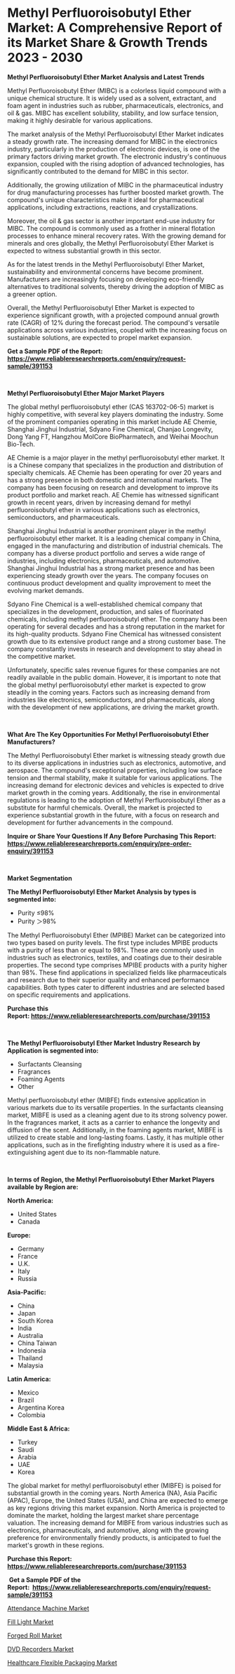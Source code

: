 <p><h1>Methyl Perfluoroisobutyl Ether Market: A Comprehensive Report of its Market Share & Growth Trends 2023 - 2030</h1></p><p><strong>Methyl Perfluoroisobutyl Ether Market Analysis and Latest Trends</strong></p>
<p><p>Methyl Perfluoroisobutyl Ether (MIBC) is a colorless liquid compound with a unique chemical structure. It is widely used as a solvent, extractant, and foam agent in industries such as rubber, pharmaceuticals, electronics, and oil & gas. MIBC has excellent solubility, stability, and low surface tension, making it highly desirable for various applications.</p><p>The market analysis of the Methyl Perfluoroisobutyl Ether Market indicates a steady growth rate. The increasing demand for MIBC in the electronics industry, particularly in the production of electronic devices, is one of the primary factors driving market growth. The electronic industry's continuous expansion, coupled with the rising adoption of advanced technologies, has significantly contributed to the demand for MIBC in this sector.</p><p>Additionally, the growing utilization of MIBC in the pharmaceutical industry for drug manufacturing processes has further boosted market growth. The compound's unique characteristics make it ideal for pharmaceutical applications, including extractions, reactions, and crystallizations.</p><p>Moreover, the oil & gas sector is another important end-use industry for MIBC. The compound is commonly used as a frother in mineral flotation processes to enhance mineral recovery rates. With the growing demand for minerals and ores globally, the Methyl Perfluoroisobutyl Ether Market is expected to witness substantial growth in this sector.</p><p>As for the latest trends in the Methyl Perfluoroisobutyl Ether Market, sustainability and environmental concerns have become prominent. Manufacturers are increasingly focusing on developing eco-friendly alternatives to traditional solvents, thereby driving the adoption of MIBC as a greener option.</p><p>Overall, the Methyl Perfluoroisobutyl Ether Market is expected to experience significant growth, with a projected compound annual growth rate (CAGR) of 12% during the forecast period. The compound's versatile applications across various industries, coupled with the increasing focus on sustainable solutions, are expected to propel market expansion.</p></p>
<p><strong>Get a Sample PDF of the Report:&nbsp; <a href="https://www.reliableresearchreports.com/enquiry/request-sample/391153">https://www.reliableresearchreports.com/enquiry/request-sample/391153</a></strong></p>
<p>&nbsp;</p>
<p><strong>Methyl Perfluoroisobutyl Ether Major Market Players</strong></p>
<p><p>The global methyl perfluoroisobutyl ether (CAS 163702-06-5) market is highly competitive, with several key players dominating the industry. Some of the prominent companies operating in this market include AE Chemie, Shanghai Jinghui Industrial, Sdyano Fine Chemical, Chanjao Longevity, Dong Yang FT, Hangzhou MolCore BioPharmatech, and Weihai Moochun Bio-Tech.</p><p>AE Chemie is a major player in the methyl perfluoroisobutyl ether market. It is a Chinese company that specializes in the production and distribution of specialty chemicals. AE Chemie has been operating for over 20 years and has a strong presence in both domestic and international markets. The company has been focusing on research and development to improve its product portfolio and market reach. AE Chemie has witnessed significant growth in recent years, driven by increasing demand for methyl perfluoroisobutyl ether in various applications such as electronics, semiconductors, and pharmaceuticals.</p><p>Shanghai Jinghui Industrial is another prominent player in the methyl perfluoroisobutyl ether market. It is a leading chemical company in China, engaged in the manufacturing and distribution of industrial chemicals. The company has a diverse product portfolio and serves a wide range of industries, including electronics, pharmaceuticals, and automotive. Shanghai Jinghui Industrial has a strong market presence and has been experiencing steady growth over the years. The company focuses on continuous product development and quality improvement to meet the evolving market demands.</p><p>Sdyano Fine Chemical is a well-established chemical company that specializes in the development, production, and sales of fluorinated chemicals, including methyl perfluoroisobutyl ether. The company has been operating for several decades and has a strong reputation in the market for its high-quality products. Sdyano Fine Chemical has witnessed consistent growth due to its extensive product range and a strong customer base. The company constantly invests in research and development to stay ahead in the competitive market.</p><p>Unfortunately, specific sales revenue figures for these companies are not readily available in the public domain. However, it is important to note that the global methyl perfluoroisobutyl ether market is expected to grow steadily in the coming years. Factors such as increasing demand from industries like electronics, semiconductors, and pharmaceuticals, along with the development of new applications, are driving the market growth.</p></p>
<p>&nbsp;</p>
<p><strong>What Are The Key Opportunities For Methyl Perfluoroisobutyl Ether Manufacturers?</strong></p>
<p><p>The Methyl Perfluoroisobutyl Ether market is witnessing steady growth due to its diverse applications in industries such as electronics, automotive, and aerospace. The compound's exceptional properties, including low surface tension and thermal stability, make it suitable for various applications. The increasing demand for electronic devices and vehicles is expected to drive market growth in the coming years. Additionally, the rise in environmental regulations is leading to the adoption of Methyl Perfluoroisobutyl Ether as a substitute for harmful chemicals. Overall, the market is projected to experience substantial growth in the future, with a focus on research and development for further advancements in the compound.</p></p>
<p><strong>Inquire or Share Your Questions If Any Before Purchasing This Report: <a href="https://www.reliableresearchreports.com/enquiry/pre-order-enquiry/391153">https://www.reliableresearchreports.com/enquiry/pre-order-enquiry/391153</a></strong></p>
<p>&nbsp;</p>
<p><strong>Market Segmentation</strong></p>
<p><strong>The Methyl Perfluoroisobutyl Ether Market Analysis by types is segmented into:</strong></p>
<p><ul><li>Purity ≤98%</li><li>Purity ＞98%</li></ul></p>
<p><p>The Methyl Perfluoroisobutyl Ether (MPIBE) Market can be categorized into two types based on purity levels. The first type includes MPIBE products with a purity of less than or equal to 98%. These are commonly used in industries such as electronics, textiles, and coatings due to their desirable properties. The second type comprises MPIBE products with a purity higher than 98%. These find applications in specialized fields like pharmaceuticals and research due to their superior quality and enhanced performance capabilities. Both types cater to different industries and are selected based on specific requirements and applications.</p></p>
<p><strong>Purchase this Report:&nbsp;<a href="https://www.reliableresearchreports.com/purchase/391153">https://www.reliableresearchreports.com/purchase/391153</a></strong></p>
<p>&nbsp;</p>
<p><strong>The Methyl Perfluoroisobutyl Ether Market Industry Research by Application is segmented into:</strong></p>
<p><ul><li>Surfactants Cleansing</li><li>Fragrances</li><li>Foaming Agents</li><li>Other</li></ul></p>
<p><p>Methyl perfluoroisobutyl ether (MIBFE) finds extensive application in various markets due to its versatile properties. In the surfactants cleansing market, MIBFE is used as a cleaning agent due to its strong solvency power. In the fragrances market, it acts as a carrier to enhance the longevity and diffusion of the scent. Additionally, in the foaming agents market, MIBFE is utilized to create stable and long-lasting foams. Lastly, it has multiple other applications, such as in the firefighting industry where it is used as a fire-extinguishing agent due to its non-flammable nature.</p></p>
<p>&nbsp;</p>
<p><strong>In terms of Region, the Methyl Perfluoroisobutyl Ether Market Players available by Region are:</strong></p>
<p>
    <p> <strong> North America: </strong>
        <ul>
            <li>United States</li>
            <li>Canada</li>
        </ul>
        </p> 
    <p> <strong> Europe: </strong>
        <ul>
            <li>Germany</li>
            <li>France</li>
            <li>U.K.</li>
            <li>Italy</li>
            <li>Russia</li>
        </ul>
        </p> 
    <p> <strong> Asia-Pacific: </strong>
        <ul>
            <li>China</li>
            <li>Japan</li>
            <li>South Korea</li>
            <li>India</li>
            <li>Australia</li>
            <li>China Taiwan</li>
            <li>Indonesia</li>
            <li>Thailand</li>
            <li>Malaysia</li>
        </ul>
        </p> 
    <p> <strong> Latin America: </strong>
        <ul>
            <li>Mexico</li>
            <li>Brazil</li>
            <li>Argentina Korea</li>
            <li>Colombia</li>
        </ul>
        </p> 
    <p> <strong> Middle East & Africa: </strong>
        <ul>
            <li>Turkey</li>
            <li>Saudi</li>
            <li>Arabia</li>
            <li>UAE</li>
            <li>Korea</li>
        </ul>
    </p>
    </p>
<p><p>The global market for methyl perfluoroisobutyl ether (MIBFE) is poised for substantial growth in the coming years. North America (NA), Asia Pacific (APAC), Europe, the United States (USA), and China are expected to emerge as key regions driving this market expansion. North America is projected to dominate the market, holding the largest market share percentage valuation. The increasing demand for MIBFE from various industries such as electronics, pharmaceuticals, and automotive, along with the growing preference for environmentally friendly products, is anticipated to fuel the market's growth in these regions.</p></p>
<p><strong>Purchase this Report: <a href="https://www.reliableresearchreports.com/purchase/391153">https://www.reliableresearchreports.com/purchase/391153</a></strong></p>
<p>&nbsp;<strong>Get a Sample PDF of the Report:&nbsp;&nbsp;<a href="https://www.reliableresearchreports.com/enquiry/request-sample/391153">https://www.reliableresearchreports.com/enquiry/request-sample/391153</a></strong></p>
<p><strong></strong></p>
<p><p><a href="https://medium.com/@jensenklein/decoding-attendance-machine-market-metrics-market-share-trends-and-growth-patterns-e9bed009a905">Attendance Machine Market</a></p><p><a href="https://medium.com/@vivianejast/fill-light-market-exploring-market-share-market-trends-and-future-growth-b0635b18ed50">Fill Light Market</a></p><p><a href="https://github.com/Paul14Anderson63/Market-Research-Report-List-1/blob/main/forged-roll-market.md">Forged Roll Market</a></p><p><a href="https://medium.com/@elwyncarter2023/dvd-recorders-market-insights-into-market-cagr-market-trends-and-growth-strategies-c579dd12f3a0">DVD Recorders Market</a></p><p><a href="https://github.com/dringals/Market-Research-Report-List-1/blob/main/healthcare-flexible-packaging-market.md">Healthcare Flexible Packaging Market</a></p></p>